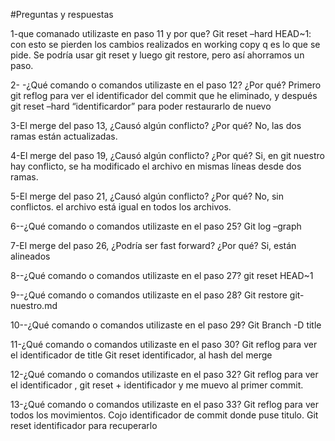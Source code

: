 #Preguntas y respuestas

1-que comanado utilizaste en paso 11 y por que?
Git reset –hard HEAD~1: con esto se pierden los cambios realizados en working copy q es lo que se pide. Se podría usar git reset y luego git restore, pero así ahorramos un paso.

2- -¿Qué comando o comandos utilizaste en el paso 12? ¿Por qué?
Primero git reflog para ver el identificador del commit que he eliminado, y después git reset –hard “identificardor” para poder restaurarlo de nuevo

3-El merge del paso 13, ¿Causó algún conflicto? ¿Por qué?
No, las dos ramas están actualizadas.

4-El merge del paso 19, ¿Causó algún conflicto? ¿Por qué?
Si, en git nuestro hay conflicto, se ha modificado el archivo en mismas líneas desde dos ramas.

5-El merge del paso 21, ¿Causó algún conflicto? ¿Por qué?
No, sin conflictos. el archivo está igual en todos los archivos.

6--¿Qué comando o comandos utilizaste en el paso 25?
Git log –graph

7-El merge del paso 26, ¿Podría ser fast forward? ¿Por qué?
Si, están alineados

8--¿Qué comando o comandos utilizaste en el paso 27?
git reset HEAD~1

9--¿Qué comando o comandos utilizaste en el paso 28?
Git restore git-nuestro.md

10--¿Qué comando o comandos utilizaste en el paso 29?
Git Branch -D title

11-¿Qué comando o comandos utilizaste en el paso 30?
Git reflog para ver el identificador de title
Git reset identificador, al hash del merge

12-¿Qué comando o comandos utilizaste en el paso 32?
Git reflog  para ver el identificador , git reset + identificador y me muevo al primer commit.

13-¿Qué comando o comandos utilizaste en el paso 33?
Git reflog para ver todos los movimientos. Cojo identificador de commit donde puse titulo.
Git reset identificador para recuperarlo


